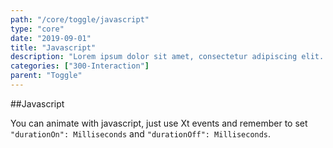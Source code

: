 ```yaml
---
path: "/core/toggle/javascript"
type: "core"
date: "2019-09-01"
title: "Javascript"
description: "Lorem ipsum dolor sit amet, consectetur adipiscing elit. Nunc tempus laoreet leo sit amet iaculis."
categories: ["300-Interaction"]
parent: "Toggle"
---
```


##Javascript

You can animate with javascript, just use Xt events and remember to set `"durationOn": Milliseconds` and `"durationOff": Milliseconds`.

<demo>
  <demovanilla src="demos/inline/demos/toggle/javascript">
  </demovanilla>
</demo>

